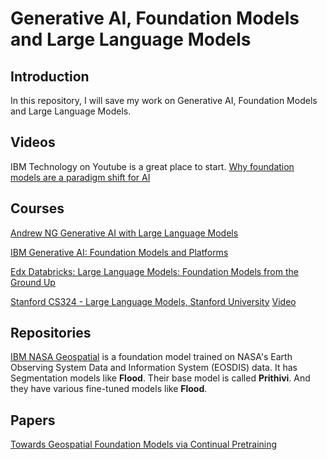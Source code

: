 # Generative AI, Foundation Models and Large Language Models

## Introduction
In this repository, I will save my work on Generative AI, Foundation Models and Large Language Models. 



## Videos

IBM Technology on Youtube is a great place to start. 
[Why foundation models are a paradigm shift for AI](https://www.youtube.com/watch?v=1JzMSbcInxc)



## Courses

[Andrew NG Generative AI with Large Language Models](https://downloadly.ir/elearning/video-tutorials/generative-ai-with-large-language-models/)



[IBM Generative AI: Foundation Models and Platforms](https://www.coursera.org/learn/generative-ai-foundation-models-and-platforms#modules)

[Edx Databricks: Large Language Models: Foundation Models from the Ground Up](https://www.edx.org/learn/computer-science/databricks-large-language-models-foundation-models-from-the-ground-up)


[Stanford CS324 - Large Language Models, Stanford University](https://stanford-cs324.github.io/winter2022/)  [Video]()


## Repositories

[IBM NASA Geospatial](https://huggingface.co/ibm-nasa-geospatial) is a foundation model trained on NASA's Earth Observing System Data and Information System (EOSDIS) data. It has Segmentation models like **Flood**. Their base model is called **Prithivi**. And they have various fine-tuned models like **Flood**.


## Papers

[Towards Geospatial Foundation Models via Continual Pretraining](https://arxiv.org/abs/2302.04476)